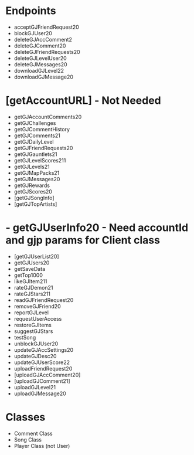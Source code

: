 # Endpoints

- acceptGJFriendRequest20
- blockGJUser20
- deleteGJAccComment2
- deleteGJComment20
- deleteGJFriendRequests20
- deleteGJLevelUser20
- deleteGJMessages20
- downloadGJLevel22
- downloadGJMessage20
# [getAccountURL] - Not Needed
- getGJAccountComments20
- getGJChallenges
- getGJCommentHistory
- getGJComments21
- getGJDailyLevel
- getGJFriendRequests20
- getGJGauntlets21
- getGJLevelScores211
- getGJLevels21
- getGJMapPacks21
- getGJMessages20
- getGJRewards
- getGJScores20
- [getGJSongInfo]
- [getGJTopArtists]
# - getGJUserInfo20 - Need accountId and gjp params for Client class
- [getGJUserList20]
- getGJUsers20
- getSaveData
- getTop1000
- likeGJItem211
- rateGJDemon21
- rateGJStars211
- readGJFriendRequest20
- removeGJFriend20
- reportGJLevel
- requestUserAccess
- restoreGJItems
- suggestGJStars
- testSong
- unblockGJUser20
- updateGJAccSettings20
- updateGJDesc20
- updateGJUserScore22
- uploadFriendRequest20
- [uploadGJAccComment20]
- [uploadGJComment21]
- uploadGJLevel21
- uploadGJMessage20

# Classes

- Comment Class
- Song Class
- Player Class (not User)